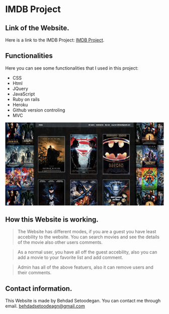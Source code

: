 # IMDB Project

## Link of the Website.
Here is a link to the IMDB Project: [IMDB Project](https://behdadimdb.herokuapp.com/).


## Functionalities
Here you can see some functionalities that I used in this project:

- CSS
- Html
- JQuery
- JavaScript
- Ruby on rails
- Heroku
- Github version controling
- MVC

![IMDB Project](app/assets/images/ScreenShot.png)

## How this Website is working.
> The Website has different modes, if you are a guest you have least accebility to the website. You can search movies and see the details of the movie also other users comments.

> As a normal user, you have all off the guest accebility, also you can add a movie to your favorite list and add comment. 

> Admin has all of the above featuers, also it can remove users and their comments.


## Contact information.
This Website is made by Behdad Setoodegan. You can contact me through email.
behdadsetoodeagn@gmail.com

